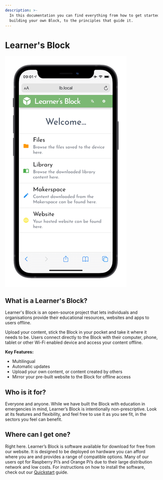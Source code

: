 ```yaml
---
description: >-
  In this documentation you can find everything from how to get started with
  building your own Block, to the principles that guide it.
---
```


# Learner's Block

![](.gitbook/assets/lb-phone-mockup.png)

## What is a Learner's Block?

Learner's Block is an open-source project that lets individuals and organisations provide their educational resources, websites and apps to users offline.

Upload your content, stick the Block in your pocket and take it where it needs to be. Users connect directly to the Block with their computer, phone, tablet or other Wi-Fi enabled device and access your content offline. 

**Key Features:** 

* Multilingual
* Automatic updates
* Upload your own content, or content created by others
* Mirror your pre-built website to the Block for offline access

## Who is it for?

Everyone and anyone. While we have built the Block with education in emergencies in mind, Learner’s Block is intentionally non-prescriptive. Look at its features and flexibility, and feel free to use it as you see fit, in the sectors you feel can benefit. 

## Where can I get one?

Right here. Learner’s Block is software available for download for free from our website. It is designed to be deployed on hardware you can afford where you are and provides a range of compatible options. Many of our users opt for Raspberry Pi’s and Orange Pi’s due to their large distribution network and low costs. For instructions on how to install the software, check out our [Quickstart](how-to-build-one/quickstart/) guide. 

